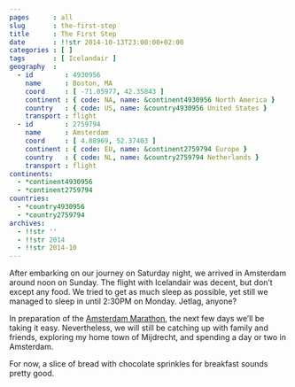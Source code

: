 ```yaml
---
pages      : all
slug       : the-first-step
title      : The First Step
date       : !!str 2014-10-13T23:00:00+02:00
categories : [ ]
tags       : [ Icelandair ]
geography  :
  - id        : 4930956
    name      : Boston, MA
    coord     : [ -71.05977, 42.35843 ]
    continent : { code: NA, name: &continent4930956 North America }
    country   : { code: US, name: &country4930956 United States }
    transport : flight
  - id        : 2759794
    name      : Amsterdam
    coord     : [ 4.88969, 52.37403 ]
    continent : { code: EU, name: &continent2759794 Europe }
    country   : { code: NL, name: &country2759794 Netherlands }
    transport : flight
continents:
  - *continent4930956
  - *continent2759794
countries:
  - *country4930956
  - *country2759794
archives:
  - !!str ''
  - !!str 2014
  - !!str 2014-10
---
```


After embarking on our journey on Saturday night, we arrived in Amsterdam around noon on Sunday. The flight with Icelandair was decent, but don’t except any food. We tried to get as much sleep as possible, yet still we managed to sleep in until 2:30PM on Monday. Jetlag, anyone?

In preparation of the [Amsterdam Marathon](http://www.tcsamsterdammarathon.nl/en/), the next few days we’ll be taking it easy. Nevertheless, we will still be catching up with family and friends, exploring my home town of Mijdrecht, and spending a day or two in Amsterdam.

For now, a slice of bread with chocolate sprinkles for breakfast sounds pretty good.